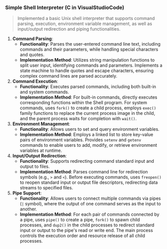 ### Simple Shell Interpreter (C in VisualStudioCode)

> Implemented a basic Unix shell interpreter that supports command parsing, execution, environment variable management, as well as input/output redirection and piping functionalities.

1. **Command Parsing**:
   - **Functionality**: Parses the user-entered command line text, including commands and their parameters, while handling special characters and quotes.
   - **Implementation Method**: Utilizes string manipulation functions to split user input, identifying commands and parameters. Implements a state machine to handle quotes and escape characters, ensuring complex command lines are parsed accurately.
2. **Command Execution**:
   - **Functionality**: Executes parsed commands, including both built-in and system commands.
   - **Implementation Method**: For built-in commands, directly executes corresponding functions within the Shell program. For system commands, uses `fork()` to create a child process, employs `exec()` family functions to replace the current process image in the child, and the parent process waits for completion with `wait()`.
3. **Environment Management**:
   - **Functionality**: Allows users to set and query environment variables.
   - **Implementation Method**: Employs a linked list to store key-value pairs of environment variables. Provides `setenv` and `getenv` commands to enable users to add, modify, or retrieve environment variables at runtime.
4. **Input/Output Redirection**:
   - **Functionality**: Supports redirecting command standard input and output to files.
   - **Implementation Method**: Parses command line for redirection symbols (e.g., `>` and `<`). Before executing commands, uses `freopen()` to reopen standard input or output file descriptors, redirecting data streams to specified files.
5. **Pipe Support**:
   - **Functionality**: Allows users to connect multiple commands via pipes (`|` symbol), where the output of one command serves as the input to another.
   - **Implementation Method**: For each pair of commands connected by a pipe, uses `pipe()` to create a pipe, `fork()` to spawn child processes, and `dup2()` in the child processes to redirect standard input or output to the pipe's read or write end. The main process controls the execution order and resource release of all child processes.
